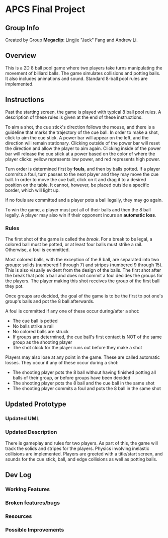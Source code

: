 # APCS Final Project

## Group Info
Created by Group **Megaclip**: Lingjie "Jack" Fang and Andrew Li.

## Overview
This is a 2D 8 ball pool game where two players take turns manipulating the
movement of billiard balls. The game simulates collisions and potting balls.
It also includes animations and sound. Standard 8-ball pool rules are implemented.

## Instructions
Past the starting screen, the game is played with typical 8 ball pool rules. A
description of these rules is given at the end of these instructions.

To aim a shot, the cue stick's direction follows the mouse, and there is a
guideline that marks the trajectory of the cue ball. In order to make a shot,
click to aim the cue stick. A power bar will appear on the left, and the
direction will remain stationary. Clicking outside of the power bar will reset
the direction and allow the player to aim again. Clicking inside of the power
bar will release the cue stick at a power based on the color of where the player
clicks: yellow represents low power, and red represents high power.

Turn order is determined first by **fouls**, and then by balls potted. If a
player commits a foul, turn passes to the next player and they may move the cue
ball. In order to move the cue ball, click on it and drag it to a desired
position on the table. It cannot, however, be placed outside a specific border,
which will light up.

If no fouls are committed and a player pots a ball legally, they may go again.

To win the game, a player must pot all of their balls and then the 8 ball legally.
A player may also win if their opponent incurs an **automatic loss**.

### Rules
The first shot of the game is called the *break*. For a break to be legal,
a colored ball must be potted, or at least four balls must strike a rail.
Otherwise, a foul is committed.

Most colored balls, with the exception of the 8 ball, are separated into two
*groups*: solids (numbered 1 through 7) and stripes (numbered 9 through 15).
This is also visually evident from the design of the balls.
The first shot after the break that pots a ball and does not commit a foul
decides the groups for the players. The player making this shot receives the
group of the first ball they pot.

Once groups are decided, the goal of the game is to be the first to pot
one's group's balls and pot the 8 ball afterwards.

A foul is committed if any one of these occur during/after a shot:
- The cue ball is potted
- No balls strike a rail
- No colored balls are struck
- If groups are determined, the cue ball's first contact is NOT of the same
group as the shooting player
- The shot clock for the player runs out before they make a shot

Players may also lose at any point in the game. These are called automatic
losses. They occur if any of these occur during a shot:
- The shooting player pots the 8 ball without having finished potting all balls
of their group, or before groups have been decided
- The shooting player pots the 8 ball and the cue ball in the same shot
- The shooting player commits a foul and pots the 8 ball in the same shot

## Updated Prototype
### Updated UML

### Updated Description
There is gameplay and rules for two players. As part of this, the game will
track the solids and stripes for the players. Physics involving inelastic collisions
are implemented. Players are greeted with a title/start screen,
and sounds for the cue stick, ball, and edge collisions as well as potting balls.

## Dev Log
### Working Features

### Broken features/bugs

### Resources

### Possible Improvements
